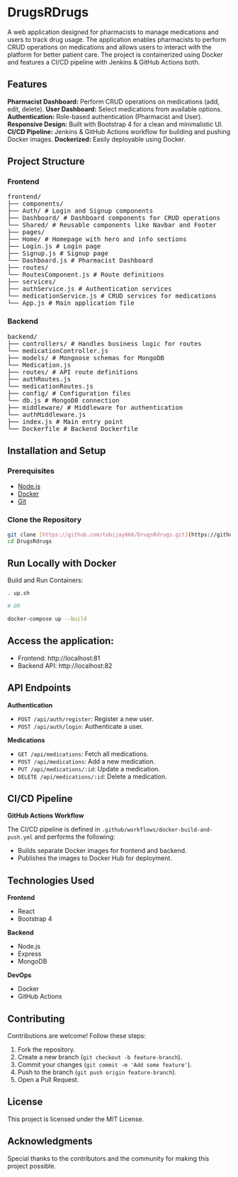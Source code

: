 # DrugsRDrugs

A web application designed for pharmacists to manage medications and users to track drug usage. The application enables pharmacists to perform CRUD operations on medications and allows users to interact with the platform for better patient care. The project is containerized using Docker and features a CI/CD pipeline with Jenkins & GitHub Actions both.

## Features

**Pharmacist Dashboard:** Perform CRUD operations on medications (add, edit, delete).
**User Dashboard:** Select medications from available options.
**Authentication:** Role-based authentication (Pharmacist and User).
**Responsive Design:** Built with Bootstrap 4 for a clean and minimalistic UI.
**CI/CD Pipeline:** Jenkins & GitHub Actions workflow for building and pushing Docker images.
**Dockerized:** Easily deployable using Docker.

## Project Structure

### Frontend

<pre>
frontend/
├── components/
├── Auth/ # Login and Signup components
├── Dashboard/ # Dashboard components for CRUD operations
└── Shared/ # Reusable components like Navbar and Footer
├── pages/
├── Home/ # Homepage with hero and info sections
├── Login.js # Login page
├── Signup.js # Signup page
└── Dashboard.js # Pharmacist Dashboard
├── routes/
└── RoutesComponent.js # Route definitions
├── services/
├── authService.js # Authentication services
└── medicationService.js # CRUD services for medications
└── App.js # Main application file
</pre>

### Backend

<pre>
backend/
├── controllers/ # Handles business logic for routes
└── medicationController.js
├── models/ # Mongoose schemas for MongoDB
└── Medication.js
├── routes/ # API route definitions
├── authRoutes.js
└── medicationRoutes.js
├── config/ # Configuration files
└── db.js # MongoDB connection
├── middleware/ # Middleware for authentication
└── authMiddleware.js
├── index.js # Main entry point
└── Dockerfile # Backend Dockerfile
</pre>

## Installation and Setup

### Prerequisites

- [Node.js](https://nodejs.org/)
- [Docker](https://www.docker.com/)
- [Git](https://git-scm.com/)

### Clone the Repository

```bash
git clone [https://github.com/tobijay666/DrugsRdrugs.git](https://github.com/tobijay666/DrugsRdrugs.git)
cd DrugsRdrugs
```

## Run Locally with Docker

Build and Run Containers:

```bash
. up.sh

# OR

docker-compose up --build
```

## Access the application:

- Frontend: http://localhost:81
- Backend API: http://localhost:82

## API Endpoints

**Authentication**

- `POST /api/auth/register`: Register a new user.
- `POST /api/auth/login`: Authenticate a user.

**Medications**

- `GET /api/medications`: Fetch all medications.
- `POST /api/medications`: Add a new medication.
- `PUT /api/medications/:id`: Update a medication.
- `DELETE /api/medications/:id`: Delete a medication.

## CI/CD Pipeline

**GitHub Actions Workflow**

The CI/CD pipeline is defined in `.github/workflows/docker-build-and-push.yml` and performs the following:

- Builds separate Docker images for frontend and backend.
- Publishes the images to Docker Hub for deployment.

## Technologies Used

**Frontend**

- React
- Bootstrap 4

**Backend**

- Node.js
- Express
- MongoDB

**DevOps**

- Docker
- GitHub Actions

## Contributing

Contributions are welcome! Follow these steps:

1.  Fork the repository.
2.  Create a new branch (`git checkout -b feature-branch`).
3.  Commit your changes (`git commit -m 'Add some feature'`).
4.  Push to the branch (`git push origin feature-branch`).
5.  Open a Pull Request.

## License

This project is licensed under the MIT License.

## Acknowledgments

Special thanks to the contributors and the community for making this project possible.
